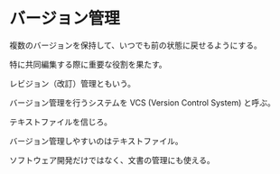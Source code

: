 # バージョン管理

複数のバージョンを保持して、いつでも前の状態に戻せるようにする。

特に共同編集する際に重要な役割を果たす。

レビジョン（改訂）管理ともいう。

バージョン管理を行うシステムを VCS (Version Control System) と呼ぶ。

テキストファイルを信じろ。

バージョン管理しやすいのはテキストファイル。

ソフトウェア開発だけではなく、文書の管理にも使える。
